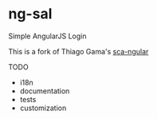 # ng-sal
Simple AngularJS Login

This is a fork of Thiago Gama's [sca-ngular](https://github.com/tagama/sca-ngular)

TODO
- i18n
- documentation
- tests
- customization
